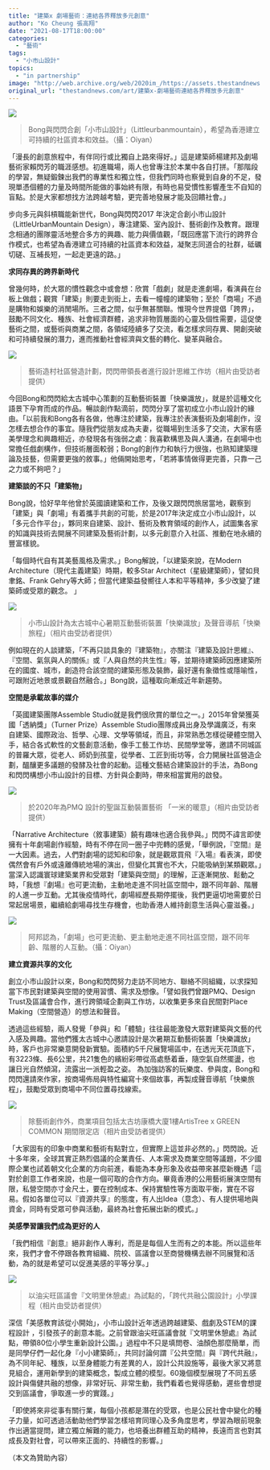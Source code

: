 ```yaml
---
title: "建築x 劇場藝術：連結各界釋放多元創意"
author: "Ko Cheung 張高翔"
date: "2021-08-17T18:00:00"
categories:
  - "藝術"
tags:
  - "小市山設計"
topics:
  - "in partnership"
image: "http://web.archive.org/web/2020im_/https://assets.thestandnews.com/media/photos/%E5%B0%8F%E5%B8%82%E5%B1%B1%E8%A8%AD%E8%A8%881.jpeg"
original_url: "thestandnews.com/art/建築x-劇場藝術連結各界釋放多元創意"
---
```

![](http://web.archive.org/web/2020im_/https://assets.thestandnews.com/media/photos/%E5%B0%8F%E5%B8%82%E5%B1%B1%E8%A8%AD%E8%A8%881.jpeg)
> Bong與閃閃合創「小市山設計」（Littleurbanmountain），希望為香港建立可持續的社區資本和效益。（攝：Oiyan）

「漫長的創意旅程中，有伴同行或比獨自上路來得好。」這是建築師楊建邦及劇場藝術家賴閃芳的職涯感想。初進職場，兩人也曾專注於本業中各自打拼。「那階段的學習，無疑鍛鍊出我們的專業性和獨立性，但我們同時也察覺到自身的不足，發現單憑個體的力量及時間所能做的事始終有限，有時也易受慣性影響產生不自知的盲點。於是大家都想找方法跨越考驗，更完善地發展才能及回饋社會。」

步向多元與斜槓職能新世代，Bong與閃閃2017 年決定合創小市山設計（LittleUrbanMountain Design），專注建築、室內設計、藝術創作及教育。跟理念相通的團隊靈活地整合多方的興趣、能力與價值觀，「既回應當下流行的跨界合作模式，也希望為香港建立可持續的社區資本和效益，凝聚志同道合的社群，砥礪切磋、互補長短，一起走更遠的路。」

**求同存異的跨界新時代**

曾幾何時，於大眾的慣性觀念中或會想：欣賞「戲劇」就是走進劇場，看演員在台板上做戲；觀賞「建築」則要走到街上，去看一幢幢的建築物；至於「商場」不過是購物和娛樂的消閒場所。三者之間，似乎無甚關聯。惟現今世界提倡「跨界」，鼓勵不同文化、種族、社會經濟群體，追求非物質層面的心靈及個性需要，這促使藝術之間，或藝術與商業之間，各領域陸續多了交流，看怎樣求同存異、開創突破和可持續發展的潛力，進而推動社會經濟與文藝的轉化、變革與融合。

![](http://web.archive.org/web/2020im_/https://assets.thestandnews.com/media/photos/02_Lintou_Simsim.jpeg)
> 藝術造村社區營造計劃，閃閃帶領長者進行設計思維工作坊（相片由受訪者提供）

今回Bong和閃閃給太古城中心策劃的互動藝術裝置「快樂識放」，就是於這種文化語景下孕育而成的作品。暢談創作點滴前，閃閃分享了當初成立小市山設計的緣由。「以前我和Bong各有各做，他專注於建築，我專注於表演藝術及劇場創作，沒怎樣去想合作的事宜。隨我們從朋友成為夫妻，從職場到生活多了交流，大家有感美學理念和興趣相近，亦發現各有強弱之處：我喜歡構思及與人溝通，在劇場中也常擔任戲劇構作，但技術層面較弱；Bong的創作力和執行力很強，也熟知建築理論及技藝，但需要更強的敘事。」他倆開始思考，「若將事情做得更完善，只靠一己之力或不夠吧？」

**建築談的不只「建築物」**

Bong說，恰好早年他曾於英國讀建築和工作，及後又跟閃閃旅居當地，觀察到「建築」與「劇場」有着攜手共創的可能，於是2017年決定成立小市山設計，以「多元合作平台」，夥同來自建築、設計、藝術及教育領域的創作人，試圖集各家的知識與技術去開展不同建築及藝術計劃，以多元創意介入社區、推動在地永續的豐富樣貌。

「每個時代自有其美藝風格及需求。」Bong解說，「以建築來說，在Modern Architecture（現代主義建築）時期，較多Star Architect（星級建築師），譬如貝聿銘、Frank Gehry等大師；但當代建築益發嚮往人本和平等精神，多少改變了建築師或受眾的觀念。 」

![](http://web.archive.org/web/2020im_/https://assets.thestandnews.com/media/photos/03_Rebranding_Cityplaza.jpeg)
> 小市山設計為太古城中心暑期互動藝術裝置「快樂識放」及聲音導航「快樂旅程」（相片由受訪者提供）

例如現在的人談建築，「不再只談具象的『建築物』，亦關注『建築及設計思維』、『空間、氣氛與人的關係』或『人與自然的共生性』等，並期待建築師因應建築所在的國度、城市，創造符合該空間的建築形態及裝飾，最好還有象徵性或隱喻性，可跟附近地景或景觀自然融合。」Bong說，這種取向漸成近年新趨勢。

**空間是承載故事的媒介**

「英國建築團隊Assemble Studio就是我們很欣賞的單位之一。」2015年曾榮獲英國「透納獎」（Turner Prize）Assemble Studio團隊成員出身及學識廣泛，有來自建築、國際政治、哲學、心理、文學等領域，而且，非常熟悉怎樣從硬體空間入手，結合各式軟性的文藝創意活動，像手工藝工作坊、民間學堂等，邀請不同城區的普羅大眾，從老人、師奶到孩童，從學者、工匠到街坊等，合力開展社區營造企劃，醞釀更多議題的發酵及社會的起動。這種文藝結合建築設計的手法，為Bong和閃閃構想小市山設計的目標、方針與企劃時，帶來相當實用的啟發。

![](http://web.archive.org/web/2020im_/https://assets.thestandnews.com/media/photos/04_PMQ_Xmas.jpeg)
> 於2020年為PMQ 設計的聖誕互動裝置藝術 「一米的暖意」（相片由受訪者提供）

「Narrative Architecture（敘事建築）饒有趣味也適合我參與。」閃閃不諱言即使擁有十年劇場創作經驗，時有不停在同一圈子中兜轉的感覺，「舉例說，『空間』是一大因素。過去，人們對劇場的認知和印象，就是觀眾買飛『入場』看表演，即使偶然會有戶外或遠離傳統地場的演出，但變化其實也不大，只能吸納到某類觀眾。」當深入認識寰球建築業界和受眾對「建築與空間」的理解，正逐漸開放、鬆動之時，「我想『劇場』也可更流動，主動地走進不同社區空間中，跟不同年齡、階層的人進一步互動。尤其後疫情時代，劇場經歷長期停擺後，我們更逼切地需要於日常起居場景，繼續給劇場尋找生存機會，也助香港人維持創意生活與心靈滋養。」

![](http://web.archive.org/web/2020im_/https://assets.thestandnews.com/media/photos/%E5%B0%8F%E5%B8%82%E5%B1%B1%E8%A8%AD%E8%A8%886.jpeg)
> 阿邦認為，「劇場」也可更流動、更主動地走進不同社區空間，跟不同年齡、階層的人互動。（攝：Oiyan）

**建立資源共享的文化**

創立小市山設計以來，Bong和閃閃努力走訪不同地方、聯絡不同組織，以求探知當下市民對建築與空間的使用習慣、需求及想像。「譬如我們曾跟PMQ、Design Trust及區議會合作，進行跨領域企劃與工作坊，以收集更多來自民間對Place Making（空間營造）的想法和聲音。

透過這些經驗，兩人發覺「參與」和「體驗」往往最能激發大眾對建築與文藝的代入感及興趣。當他們獲太古城中心邀請設計是次暑期互動藝術裝置「快樂識放」時，客戶也非常樂意開發新實驗。面積約5千尺展覽場區中，在透光天花頂底下，有3223條、長6公里，共21隻色的繽紛彩帶從高處懸着垂，隨空氣自然擺盪，也讓日光自然傾瀉，流露出一派輕盈之姿。 為加強訪客的玩樂度、參與度，Bong和閃閃還請來作家，按商場佈局與特性編寫十來個故事，再製成聲音導航「快樂旅程」，鼓勵受眾到商場中不同位置尋找線索。

![](http://web.archive.org/web/2020im_/https://assets.thestandnews.com/media/photos/06_ArtisTree.jpeg)
> 除藝術創作外，商業項目包括太古坊康橋大廈1樓ArtisTree x GREEN COMMON 期間限定店（相片由受訪者提供）

「大家固有的印象中商業和藝術有點對立，但實際上這並非必然的。」閃閃說。近十多年來，全球其實正熱烈倡議的企業責任、人本需求及商業空間等議題，不少國際企業也試着朝文化企業的方向前進，看能為本身形象及收益帶來甚麼新機遇「這對於創意工作者來說，也是一個可取的合作方向。畢竟香港的公用藝術展演空間有限，私營空間亦寸金尺土，要在控制成本、保持實驗性等方面取平衡，實在不容易。假如各單位可以『資源共享』的態度，有人出Idea（意念）、有人提供場地與資金，同時有受眾可參與活動，最終為社會拓展出新的模式。」

**美感學習讓我們成為更好的人**

「我們相信『創意』絕非創作人專利，而是是每個人生而有之的本能。所以這些年來，我們才會不停跟各教育組織、院校、區議會以至商營機構去辦不同展覽和活動，為的就是希望可以促進美感的平等分享。」

![](http://web.archive.org/web/2020im_/https://assets.thestandnews.com/media/photos/07_park_exhibition.jpeg)
> 以油尖旺區議會『文明里休憩處』為試點的，「跨代共融公園設計」小學課程（相片由受訪者提供）

深信「美感教育該從小開始」，小市山設計近年透過跨越建築、戲劇及STEM的課程設計 ，引發孩子的創意本能。之前曾跟油尖旺區議會就『文明里休憩處』為試點，帶領80位小學生重新設計公園。」過程中不只是填問卷、油顏色那麼簡單，而是同學仔們一起化身『小小建築師』，共同討論何謂『公共空間』與『跨代共融』，為不同年紀、種族，以至身體能力有差異的人，設計公共設施等，最後大家又將意見組合，運用新學到的建築概念，製成立體的模型。60幾個模型展現了不同五感設計與傷健共融的想像，非常好玩、非常生動，我們看着也覺得感動，遲些會想提交到區議會，爭取進一步的實踐。」

「即使將來非從事有關行業，每個小孩都是潛在的受眾，也是公民社會中變化的種子力量，如可透過活動助他們學習怎樣培育同理心及多角度思考，學習為眼前現象作出適當提問，建立獨立解難的能力，也培養出群體互助的精神，長遠而言也對其成長及對社會，可以帶來正面的、持續性的影響。」

（本文為贊助內容）